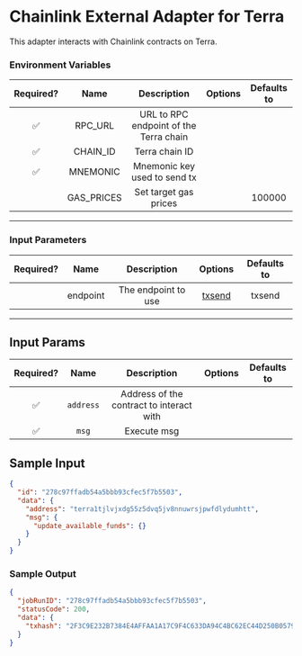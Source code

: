 # Chainlink External Adapter for Terra

This adapter interacts with Chainlink contracts on Terra.

### Environment Variables

| Required? |    Name    |              Description               | Options | Defaults to |
| :-------: | :--------: | :------------------------------------: | :-----: | :---------: |
|    ✅     |  RPC_URL   | URL to RPC endpoint of the Terra chain |         |             |
|    ✅     |  CHAIN_ID  |             Terra chain ID             |         |             |
|    ✅     |  MNEMONIC  |      Mnemonic key used to send tx      |         |             |
|           | GAS_PRICES |         Set target gas prices          |         |   100000    |

---

### Input Parameters

| Required? |   Name   |     Description     |          Options          | Defaults to |
| :-------: | :------: | :-----------------: | :-----------------------: | :---------: |
|           | endpoint | The endpoint to use | [txsend](#Terra-Endpoint) |   txsend    |

---

## Input Params

| Required? |   Name    |               Description                | Options | Defaults to |
| :-------: | :-------: | :--------------------------------------: | :-----: | :---------: |
|    ✅     | `address` | Address of the contract to interact with |         |             |
|    ✅     |   `msg`   |               Execute msg                |         |             |

## Sample Input

```json
{
  "id": "278c97ffadb54a5bbb93cfec5f7b5503",
  "data": {
    "address": "terra1tjlvjxdg55z5dvq5jv8nnuwrsjpwfdlydumhtt",
    "msg": {
      "update_available_funds": {}
    }
  }
}
```

### Sample Output

```json
{
  "jobRunID": "278c97ffadb54a5bbb93cfec5f7b5503",
  "statusCode": 200,
  "data": {
    "txhash": "2F3C9E232B7384E4AFFAA1A17C9F4C633DA94C4BC62EC44D250B0579DC120362"
  }
}
```
